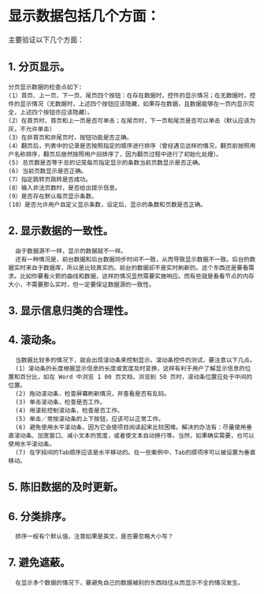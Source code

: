 # 显示数据包括几个方面：
  主要验证以下几个方面：
## 1. 分页显示。
    分页显示数据的检查点如下:
    (1）首页、上一页、下一页、尾页四个按钮：在存在数据时，控件的显示情况；在无数据时，控件的显示情况（无数据时，上述四个按钮应该隐藏，如果存在数据，且数据能够在一页内显示完全，上述四个按钮亦应该隐藏）。
    (2）在首页时，首页和上一页是否可单击；在尾页时，下一页和尾页是否可以单击（默认应该为灰，不允许单击） 
    (3）在非首页和非尾页时，按钮功能是否正确。 
    (4）翻页后，列表中的记录是否按照指定的顺序进行排序（曾经遇见这样的情况，翻页前按照用户名称排序，翻页后居然按照用户旧排序了，因为翻页过程中进行了初始化处理）。
    (5) 总页数是否等于总的记笼每页指定显示的条数当前页数显示是否正确。
    (6) 当前页数显示是否正确。
    (7）指定跳转页跳转是否成功。
    (8）输入非法页数时，是否给出提示信息。 
    (9）是否存在默认每页显示条数。 
    (10）是否允许用户自定义显示条数，设定后，显示的条数和页数是否正确。
## 2. 显示数据的一致性。
      由于数据源不一样，显示的数据就不一样。
      还有一种情况是，前台数据和后台数据同步时间不一致，从而导致显示数据不一致。后台的数据实时来自于数据库，所以是比较真实的。前台的数据却不是实时刷新的。这个东西还是要看需求。比如你要看火箭的曲线和数据，这样的情况显然需要实施响应。而有些就是看看节点的内存大小，不需要那么实时，但一定要保证数据源的一致性。
## 3. 显示信息归类的合理性。
## 4. 滚动条。
      当数据比较多的情况下，就会出现滚动条来控制显示。滚动条控件的测试，要注意以下几点。 
      (1）滚动条的长度根据显示信息的长度或宽度及时变换，这样有利于用户了解显示信息的位置和百分比，如在 Word 中浏览 1 00 页文档，浏览到 50 页时，滚动条位置应处于中间的位置。 
      (2) 拖动滚动条，检查屏幕刷新情况，并查看是否有乱码。 
      (3) 单击滚动条，检查是否工作。 
      (4) 用滚轮控制滚动条，检查是否工作。 
      (5) 单击／常按滚动条的上下按钮，应该可以正常工作。 
      (6) 避免使用水平滚动条，因为它会使项目阅读起来比较困难。解决的办法有：尽量使用垂直滚动条、加宽窗口、减小文本的宽度，或者使文本自动换行等。当然，如果确实需要，也可以使用水平滚动条。 
      (7) 在字段间的Tab顺序应该是水平移动的。在一些案例中，Tab的顺项序可以被设置为垂直移动。 
## 5. 陈旧数据的及时更新。
## 6. 分类排序。
      排序一般有个默认值，注意如果是英文，是否要忽略大小写？
## 7. 避免遮蔽。
      在显示多个数据的情况下，要避免自己的数据被别的东西挡住从而显示不全的情况发生。
